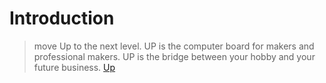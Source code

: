 # Introduction

> move Up to the next level. UP is the computer board for makers and professional makers. UP is the bridge between your hobby and your future business. [Up](http://www.up-board.org/)

